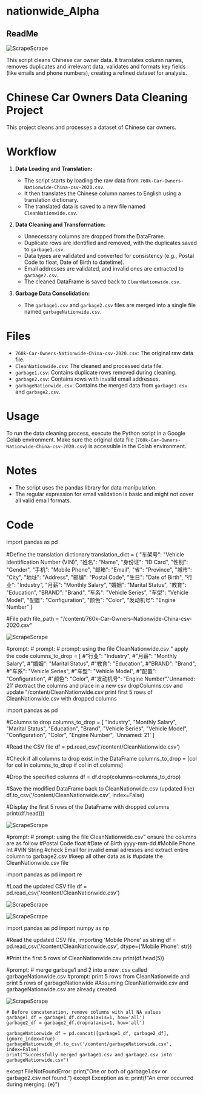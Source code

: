 # nationwide_Alpha

## ReadMe

![ScrapeScrape](alpha.png)

This script cleans Chinese car owner data. It translates column names, removes duplicates and irrelevant data, validates and formats key fields (like emails and phone numbers), creating a refined dataset for analysis.

# Chinese Car Owners Data Cleaning Project

This project cleans and processes a dataset of Chinese car owners.

# Workflow

1. **Data Loading and Translation:**
   - The script starts by loading the raw data from `760k-Car-Owners-Nationwide-China-csv-2020.csv`.
   - It then translates the Chinese column names to English using a translation dictionary.
   - The translated data is saved to a new file named `CleanNationwide.csv`.

2. **Data Cleaning and Transformation:**
   - Unnecessary columns are dropped from the DataFrame.
   - Duplicate rows are identified and removed, with the duplicates saved to `garbage1.csv`.
   - Data types are validated and converted for consistency (e.g., Postal Code to float, Date of Birth to datetime).
   - Email addresses are validated, and invalid ones are extracted to `garbage2.csv`.
   - The cleaned DataFrame is saved back to `CleanNationwide.csv`.

3. **Garbage Data Consolidation:**
   - The `garbage1.csv` and `garbage2.csv` files are merged into a single file named `garbageNationwide.csv`.

# Files

- `760k-Car-Owners-Nationwide-China-csv-2020.csv`: The original raw data file.
- `CleanNationwide.csv`: The cleaned and processed data file.
- `garbage1.csv`: Contains duplicate rows removed during cleaning.
- `garbage2.csv`: Contains rows with invalid email addresses.
- `garbageNationwide.csv`: Contains the merged data from `garbage1.csv` and `garbage2.csv`.

# Usage

To run the data cleaning process, execute the Python script in a Google Colab environment. Make sure the original data file (`760k-Car-Owners-Nationwide-China-csv-2020.csv`) is accessible in the Colab environment.

# Notes

- The script uses the pandas library for data manipulation.
- The regular expression for email validation is basic and might not cover all valid email formats.

# Code
import pandas as pd

#Define the translation dictionary
translation_dict = {
    "车架号": "Vehicle Identification Number (VIN)",
    "姓名": "Name",
    "身份证": "ID Card",
    "性别": "Gender",
    "手机": "Mobile Phone",
    "邮箱": "Email",
    "省": "Province",
    "城市": "City",
    "地址": "Address",
    "邮编": "Postal Code",
    "生日": "Date of Birth",
    "行业": "Industry",
    "月薪": "Monthly Salary",
    "婚姻": "Marital Status",
    "教育": "Education",
    "BRAND": "Brand",
    "车系": "Vehicle Series",
    "车型": "Vehicle Model",
    "配置": "Configuration",
    "颜色": "Color",
    "发动机号": "Engine Number"
}


#File path
file_path = "/content/760k-Car-Owners-Nationwide-China-csv-2020.csv"


![ScrapeScrape](1.png)


#prompt: # prompt: # prompt: using the file CleanNationwide.csv "  apply the code columns_to_drop = [
#"行业": "Industry",
#"月薪": "Monthly Salary",
#"婚姻": "Marital Status",
#"教育": "Education",
#"BRAND": "Brand",
#"车系": "Vehicle Series",
#"车型": "Vehicle Model",
#"配置": "Configuration",
#"颜色": "Color",
#"发动机号": "Engine Number".'Unnamed: 21'
#extract the columns and place in a new csv dropColumns.csv and update "/content/CleanNationwide.csv print first 5 rows of CleanNationwide.csv with dropped columns

import pandas as pd

#Columns to drop
columns_to_drop = [
    "Industry",
    "Monthly Salary",
    "Marital Status",
    "Education",
    "Brand",
    "Vehicle Series",
    "Vehicle Model",
    "Configuration",
    "Color",
    "Engine Number",
    'Unnamed: 21'
]

#Read the CSV file
df = pd.read_csv('/content/CleanNationwide.csv')

#Check if all columns to drop exist in the DataFrame
columns_to_drop = [col for col in columns_to_drop if col in df.columns]

#Drop the specified columns
df = df.drop(columns=columns_to_drop)

#Save the modified DataFrame back to CleanNationwide.csv (updated line)
df.to_csv('/content/CleanNationwide.csv', index=False)

#Display the first 5 rows of the DataFrame with dropped columns
print(df.head())


![ScrapeScrape](2.png)


#prompt: # prompt: using the file CleanNationwide.csv" ensure the columns are as follow
#Postal Code float
#Date of Birth yyyy-mm-dd
#Mobile Phone Int
#VIN String
#check Email for invalid email adresses and extract entire column to garbage2.csv
#keep all other data as is
#update the CleanNationwide.csv file

import pandas as pd
import re

#Load the updated CSV file
df = pd.read_csv('/content/CleanNationwide.csv')

![ScrapeScrape](3.png)


![ScrapeScrape](4.png)


import pandas as pd
import numpy as np

#Read the updated CSV file, importing 'Mobile Phone' as string
df = pd.read_csv('/content/CleanNationwide.csv', dtype={'Mobile Phone': str})

#Print the first 5 rows of CleanNationwide.csv
print(df.head(5))


#prompt: # merge garbage1 and 2 into a new .csv called garbageNationwide.csv
#prompt: print 5 rows from CleanNationwide and print 5 rows of garbageNationwide
#Assuming CleanNationwide.csv and garbageNationwide.csv are already created

![ScrapeScrape](5.png)

    # Before concatenation, remove columns with all NA values
    garbage1_df = garbage1_df.dropna(axis=1, how='all')
    garbage2_df = garbage2_df.dropna(axis=1, how='all')

    garbageNationwide_df = pd.concat([garbage1_df, garbage2_df], ignore_index=True)
    garbageNationwide_df.to_csv('/content/garbageNationwide.csv', index=False)
    print("Successfully merged garbage1.csv and garbage2.csv into garbageNationwide.csv")
except FileNotFoundError:
    print("One or both of garbage1.csv or garbage2.csv not found.")
except Exception as e:
    print(f"An error occurred during merging: {e}")



